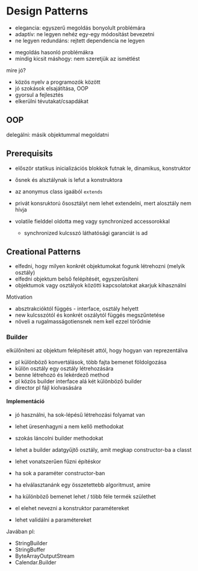 # Design Patterns

* elegancia: egyszerű megoldás bonyolult problémára
* adaptív: ne legyen nehéz egy-egy módosítást bevezetni
* ne legyen redundáns: rejtett dependencia ne legyen

- megoldás hasonló problémákra
- mindig kicsit máshogy: nem szeretjük az ismétlést

mire jó?
- közös nyelv a programozók között
- jó szokások elsajátítása, OOP
- gyorsul a fejlesztés
- elkerülni tévutakat/csapdákat

## OOP
delegálni: másik objektummal megoldatni

## Prerequisits
- először statikus inicializációs blokkok futnak le, dinamikus, konstruktor
- ősnek és alsztálynak is lefut a konstruktora

- az anonymus class igaából `extends`
- privát konsruktorú ősosztályt nem lehet extendelni, mert alosztály nem hívja
- volatile fielddel oldotta meg vagy synchronized accessorokkal
  - synchronized kulcsszó láthatósági garanciát is ad

## Creational Patterns
- elfedni, hogy milyen konkrét objektumokat fogunk létrehozni (melyik osztály)
- elfedni objektum belső felépítését, egyszerűsíteni
- objektumok vagy osztályok közötti kapcsolatokat akarjuk kihasználni

Motivation
- absztrakcióktól függés - interface, osztály helyett
- new kulcsszótól és konkrét oszálytól függés megszűntetése
- növeli a rugalmasságotiensnek nem kell ezzel törődnie

### Builder
elkülőníteni az objektum felépítését attól, hogy hogyan van reprezentálva
- pl különböző konvertálások, több fajta bemenet földolgozása
- külön osztály egy osztály létrehozására
- benne létrehozó és lekérdező method
- pl közös builder interface alá két különböző builder
- director pl fájl kiolvasására

#### Implementáció
- jó használni, ha sok-lépésű létrehozási folyamat van
- lehet üresenhagyni a nem kellő methodokat
- szokás láncolni builder methodokat
- lehet a builder adatgyűjtő osztály, amit megkap constructor-ba a classt
- lehet vonatszerűen fűzni építéskor
- ha sok a paraméter constructor-ban

- ha elválasztanánk egy összetettebb algoritmust, amire
- ha különböző bemenet lehet / több féle termék születhet
- el elehet nevezni a konstruktor paramétereket
- lehet validálni a paramétereket

Javában pl:
- StringBuilder
- StringBuffer
- ByteArrayOutputStream
- Calendar.Builder



